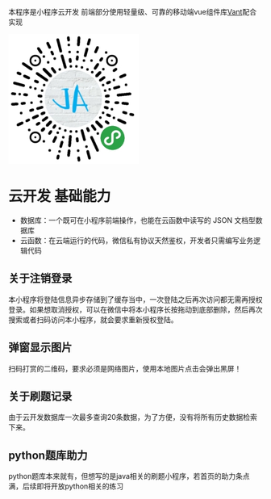 本程序是小程序云开发 前端部分使用轻量级、可靠的移动端vue组件库[Vant](https://youzan.github.io/vant/#/zh-CN/intro)配合实现

![微信搜索小程序【找啊】访问](miniprogram/images/Mini%20Programs.jpg)

# 云开发 基础能力

- 数据库：一个既可在小程序前端操作，也能在云函数中读写的 JSON 文档型数据库
- 云函数：在云端运行的代码，微信私有协议天然鉴权，开发者只需编写业务逻辑代码

## 关于注销登录

本小程序将登陆信息异步存储到了缓存当中，一次登陆之后再次访问都无需再授权登录。如果想取消授权，可以在微信中将本小程序长按拖动到底部删除，然后再次搜索或者扫码访问本小程序，就会要求重新授权登陆。

## 弹窗显示图片

扫码打赏的二维码，要求必须是网络图片，使用本地图片点击会弹出黑屏！

## 关于刷题记录

由于云开发数据库一次最多查询20条数据，为了方便，没有将所有历史数据检索下来。

## python题库助力

python题库本来就有，但想写的是java相关的刷题小程序，若首页的助力条点满，后续即将开放python相关的练习

